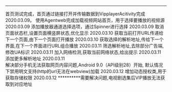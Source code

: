 **********
首页测试完成，首页通过链接打开并传输数据到VipplayerAcitivity完成   2020.03.09。
使用Agentweb完成加载视频网站首页，用于选择要播放的视频源           2020.03.09
添加播放器通道选择选项，通过Spinner进行选择                        2020.03.09
取消页面状态栏,设置页面横竖屏状态,优化显示                         2020.03.10
获取当前打开URL传递给下一个页面,由下一个页面打开播放               2020.03.10
获取选择的解析地址,传给下一个界面,在下一个界面进行URL组合播放      2020.03.11
筛选解析地址,去除部分广告端,修改UA标识                             2020.03.11
加入网络检测,获取当前网络状态,给出提示                             2020.03.11
添加更多解析地址                                                   2020.03.11  
解决部分手机无法获取网页内容问题,Android 9.0（API级别28）开始,
默认情况下禁用明文支持(http的url无法在webview)加载                 2020.03.12
增加动态授权类,用于获取存储权限                                    2020.03.12
**********需要解决问题,电视剧选集后VIP播放无法获取到对应地址                
